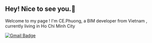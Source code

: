 ## Hey! Nice to see you.🙌
Welcome to my page !
I'm CE.Phuong, a BIM developer from Vietnam , currently living in Ho Chi Minh City

[![Gmail Badge](https://img.shields.io/badge/-thanhphuong.pythinks@gmail.com-c14438?style=flat&logo=Gmail&logoColor=white&link=mailto:thanhphuong.pythinks@gmail.com)](mailto:thanhphuong.pythinks@gmail.com)


<!--
**PYTHINKS/PYTHINKS** is a ✨ _special_ ✨ repository because its `README.md` (this file) appears on your GitHub profile.

Here are some ideas to get you started:

- 🔭 I’m currently working on ...
- 🌱 I’m currently learning ...
- 👯 I’m looking to collaborate on ...
- 🤔 I’m looking for help with ...
- 💬 Ask me about ...
- 📫 How to reach me: ...
- 😄 Pronouns: ...
- ⚡ Fun fact: ...
-->
